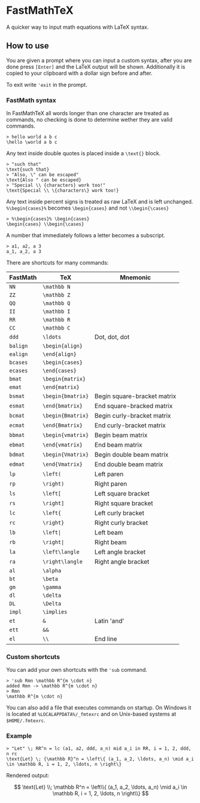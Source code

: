 # FastMathTeX

A quicker way to input math equations with LaTeX syntax.

## How to use

You are given a prompt where you can input a custom syntax, after you are done
press `[Enter]` and the LaTeX output will be shown. Additionally it is copied to
your clipboard with a dollar sign before and after.

To exit write `'exit` in the prompt.

### FastMath syntax

In FastMathTeX all words longer than one character are treated as commands, no
checking is done to determine wether they are valid commands.

```text
> hello world a b c
\hello \world a b c
```

Any text inside double quotes is placed inside a `\text{}` block.

```
> "such that"
\text{such that}
> "Also, \" can be escaped"
\text{Also " can be escaped}
> "Special \\ {characters} work too!"
\text{Special \\ \{characters\} work too!}
```

Any text inside percent signs is treated as raw LaTeX and is left unchanged.
`%\begin{cases}%` becomes `\begin{cases}` and not `\\begin{\cases}`

```
> %\begin{cases}% \begin{cases}
\begin{cases} \\begin{\cases}
```

A number that immediately follows a letter becomes a subscript.

```
> a1, a2, a 3
a_1, a_2, a 3
```

There are shortcuts for many commands:

| FastMath | TeX               | Mnemonic                    |
| -------- | ----------------- | --------------------------- |
| `NN`     | `\mathbb N`       |                             |
| `ZZ`     | `\mathbb Z`       |                             |
| `QQ`     | `\mathbb Q`       |                             |
| `II`     | `\mathbb I`       |                             |
| `RR`     | `\mathbb R`       |                             |
| `CC`     | `\mathbb C`       |                             |
| `ddd`    | `\ldots`          | Dot, dot, dot               |
| `balign` | `\begin{align}`   |                             |
| `ealign` | `\end{align}`     |                             |
| `bcases` | `\begin{cases}`   |                             |
| `ecases` | `\end{cases}`     |                             |
| `bmat`   | `\begin{matrix}`  |                             |
| `emat`   | `\end{matrix}`    |                             |
| `bsmat`  | `\begin{bmatrix}` | Begin square-bracket matrix |
| `esmat`  | `\end{bmatrix}`   | End square-bracked matrix   |
| `bcmat`  | `\begin{Bmatrix}` | Begin curly-bracket matrix  |
| `ecmat`  | `\end{Bmatrix}`   | End curly-bracket matrix    |
| `bbmat`  | `\begin{vmatrix}` | Begin beam matrix           |
| `ebmat`  | `\end{vmatrix}`   | End beam matrix             |
| `bdmat`  | `\begin{Vmatrix}` | Begin double beam matrix    |
| `edmat`  | `\end{Vmatrix}`   | End double beam matrix      |
| `lp`     | `\left(`          | Left paren                  |
| `rp`     | `\right)`         | Right paren                 |
| `ls`     | `\left[`          | Left square bracket         |
| `rs`     | `\right]`         | Right square bracket        |
| `lc`     | `\left{`          | Left curly bracket          |
| `rc`     | `\right}`         | Right curly bracket         |
| `lb`     | `\left\|`         | Left beam                   |
| `rb`     | `\right\|`        | Right beam                  |
| `la`     | `\left\langle`    | Left angle bracket          |
| `ra`     | `\right\langle`   | Right angle bracket         |
| `al`     | `\alpha`          |                             |
| `bt`     | `\beta`           |                             |
| `gm`     | `\gamma`          |                             |
| `dl`     | `\delta`          |                             |
| `DL`     | `\Delta`          |                             |
| `impl`   | `\implies`        |                             |
| `et`     | `&`               | Latin 'and'                 |
| `ett`    | `&&`              |                             |
| `el`     | `\\`              | End line                    |

### Custom shortcuts

You can add your own shortcuts with the `'sub` command.

```text
> 'sub Rmn \mathbb R^{m \cdot n}
added Rmn -> \mathbb R^{m \cdot n}
> Rmn
\mathbb R^{m \cdot n}
```

You can also add a file that executes commands on startup. On Windows it is
located at `%LOCALAPPDATA%/_fmtexrc` and on Unix-based systems at
`$HOME/.fmtexrc`.

### Example

```text
> "Let" \; RR^n = lc (a1, a2, ddd, a_n) mid a_i in RR, i = 1, 2, ddd, n rc
\text{Let} \; {\mathbb R}^n = \left\{ (a_1, a_2, \ldots, a_n) \mid a_i \in \mathbb R, i = 1, 2, \ldots, n \right\}
```

Rendered output:

$$
\text{Let} \\; \mathbb R^n = \left\\{ (a_1, a_2, \ldots, a_n) \mid a_i \in \mathbb R, i = 1, 2, \ldots, n \right\\}
$$

